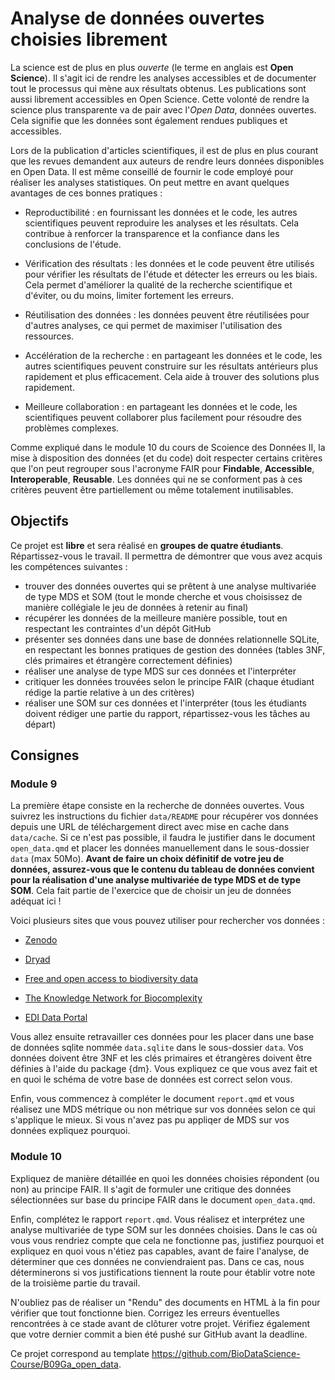 # Analyse de données ouvertes choisies librement

La science est de plus en plus *ouverte* (le terme en anglais est **Open Science**). Il s'agit ici de rendre les analyses accessibles et de documenter tout le processus qui mène aux résultats obtenus. Les publications sont aussi librement accessibles en Open Science. Cette volonté de rendre la science plus transparente va de pair avec l'*Open Data*, données ouvertes. Cela signifie que les données sont également rendues publiques et accessibles.

Lors de la publication d'articles scientifiques, il est de plus en plus courant que les revues demandent aux auteurs de rendre leurs données disponibles en Open Data. Il est même conseillé de fournir le code employé pour réaliser les analyses statistiques. On peut mettre en avant quelques avantages de ces bonnes pratiques :

-   Reproductibilité : en fournissant les données et le code, les autres scientifiques peuvent reproduire les analyses et les résultats. Cela contribue à renforcer la transparence et la confiance dans les conclusions de l'étude.

-   Vérification des résultats : les données et le code peuvent être utilisés pour vérifier les résultats de l'étude et détecter les erreurs ou les biais. Cela permet d'améliorer la qualité de la recherche scientifique et d'éviter, ou du moins, limiter fortement les erreurs.

-   Réutilisation des données : les données peuvent être réutilisées pour d'autres analyses, ce qui permet de maximiser l'utilisation des ressources.

-   Accélération de la recherche : en partageant les données et le code, les autres scientifiques peuvent construire sur les résultats antérieurs plus rapidement et plus efficacement. Cela aide à trouver des solutions plus rapidement.

-   Meilleure collaboration : en partageant les données et le code, les scientifiques peuvent collaborer plus facilement pour résoudre des problèmes complexes.

Comme expliqué dans le module 10 du cours de Scoience des Données II, la mise à disposition des données (et du code) doit respecter certains critères que l'on peut regrouper sous l'acronyme FAIR pour **Findable**, **Accessible**, **Interoperable**, **Reusable**. Les données qui ne se conforment pas à ces critères peuvent être partiellement ou même totalement inutilisables.

## Objectifs

Ce projet est **libre** et sera réalisé en **groupes de quatre étudiants**. Répartissez-vous le travail. Il permettra de démontrer que vous avez acquis les compétences suivantes :

-   trouver des données ouvertes qui se prêtent à une analyse multivariée de type MDS et SOM (tout le monde cherche et vous choisissez de manière collégiale le jeu de données à retenir au final)
-   récupérer les données de la meilleure manière possible, tout en respectant les contraintes d'un dépôt GitHub
-   présenter ses données dans une base de données relationnelle SQLite, en respectant les bonnes pratiques de gestion des données (tables 3NF, clés primaires et étrangère correctement définies)
-   réaliser une analyse de type MDS sur ces données et l'interpréter
-   critiquer les données trouvées selon le principe FAIR (chaque étudiant rédige la partie relative à un des critères)
-   réaliser une SOM sur ces données et l'interpréter (tous les étudiants doivent rédiger une partie du rapport, répartissez-vous les tâches au départ)

## Consignes

### Module 9

La première étape consiste en la recherche de données ouvertes. Vous suivrez les instructions du fichier `data/README` pour récupérer vos données depuis une URL de téléchargement direct avec mise en cache dans `data/cache`. Si ce n'est pas possible, il faudra le justifier dans le document `open_data.qmd` et placer les données manuellement dans le sous-dossier `data` (max 50Mo). **Avant de faire un choix définitif de votre jeu de données, assurez-vous que le contenu du tableau de données convient pour la réalisation d'une analyse multivariée de type MDS et de type SOM**. Cela fait partie de l'exercice que de choisir un jeu de données adéquat ici !

Voici plusieurs sites que vous pouvez utiliser pour rechercher vos données :

-   [Zenodo](https://zenodo.org/)

-   [Dryad](https://datadryad.org/)

-   [Free and open access to biodiversity data](https://www.gbif.org/)

-   [The Knowledge Network for Biocomplexity](https://knb.ecoinformatics.org/data)

-   [EDI Data Portal](https://portal.edirepository.org/nis/home.jsp)

Vous allez ensuite retravailler ces données pour les placer dans une base de données sqlite nommée `data.sqlite` dans le sous-dossier `data`. Vos données doivent être 3NF et les clés primaires et étrangères doivent être définies à l'aide du package {dm}. Vous expliquez ce que vous avez fait et en quoi le schéma de votre base de données est correct selon vous.

Enfin, vous commencez à compléter le document `report.qmd` et vous réalisez une MDS métrique ou non métrique sur vos données selon ce qui s'applique le mieux. Si vous n'avez pas pu appliqer de MDS sur vos données expliquez pourquoi.

### Module 10

Expliquez de manière détaillée en quoi les données choisies répondent (ou non) au principe FAIR. Il s'agit de formuler une critique des données sélectionnées sur base du principe FAIR dans le document `open_data.qmd`.

Enfin, complétez le rapport `report.qmd`. Vous réalisez et interprétez une analyse multivariée de type SOM sur les données choisies. Dans le cas où vous vous rendriez compte que cela ne fonctionne pas, justifiez pourquoi et expliquez en quoi vous n'étiez pas capables, avant de faire l'analyse, de déterminer que ces données ne conviendraient pas. Dans ce cas, nous déterminerons si vos justifications tiennent la route pour établir votre note de la troisième partie du travail.

N'oubliez pas de réaliser un "Rendu" des documents en HTML à la fin pour vérifier que tout fonctionne bien. Corrigez les erreurs éventuelles rencontrées à ce stade avant de clôturer votre projet. Vérifiez également que votre dernier commit a bien été pushé sur GitHub avant la deadline.

Ce projet correspond au template <https://github.com/BioDataScience-Course/B09Ga_open_data>.

